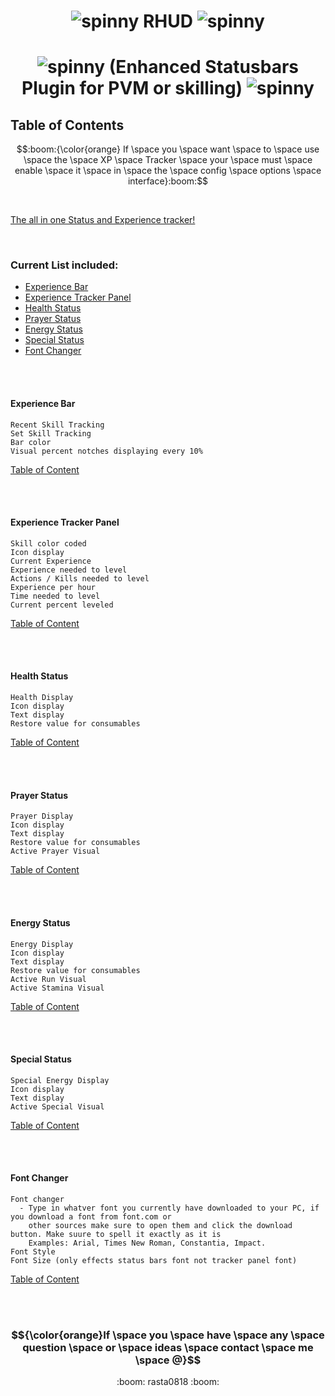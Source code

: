 # <p align="center"> ![spinny](https://www.roleplayerguild.com/img/spinner.gif) RHUD ![spinny](https://www.roleplayerguild.com/img/spinner.gif) </p>
# <p align="center"> ![spinny](https://www.roleplayerguild.com/img/spinner.gif) (Enhanced Statusbars Plugin for PVM or skilling) ![spinny](https://www.roleplayerguild.com/img/spinner.gif) </p>

## Table of Contents

$$:boom:{\color{orange} If \space you \space want \space to \space use \space the \space XP \space Tracker \space your \space must \space enable \space it \space in \space the \space config \space options \space interface}:boom:$$

<br>

[The all in one Status and Experience tracker!](#curent--list--included:)

<br>

### Current List included:
- [Experience Bar](#experience-bar)
- [Experience Tracker Panel](#experience-tracker-panel)
- [Health Status](#health-status)
- [Prayer Status](#prayer-status)
- [Energy Status](#energy-status)
- [Special Status](#special-status)
- [Font Changer](#font-changer)

<br>
<br>

#### Experience Bar
```
Recent Skill Tracking
Set Skill Tracking
Bar color
Visual percent notches displaying every 10%
```
[Table of Content](#table-of-contents)

<br>
<br>

#### Experience Tracker Panel
```
Skill color coded
Icon display
Current Experience
Experience needed to level
Actions / Kills needed to level
Experience per hour
Time needed to level
Current percent leveled
```

[Table of Content](#table-of-contents)

<br>
<br>

#### Health Status
```
Health Display
Icon display
Text display
Restore value for consumables
```

[Table of Content](#table-of-contents)

<br>
<br>

#### Prayer Status
```
Prayer Display
Icon display
Text display
Restore value for consumables
Active Prayer Visual
```

[Table of Content](#table-of-contents)

<br>
<br>

#### Energy Status
```
Energy Display
Icon display
Text display
Restore value for consumables
Active Run Visual
Active Stamina Visual
```

[Table of Content](#table-of-contents)

<br>
<br>

#### Special Status
```
Special Energy Display
Icon display
Text display
Active Special Visual
```

[Table of Content](#table-of-contents)

<br>
<br>

#### Font Changer
```
Font changer
  - Type in whatver font you currently have downloaded to your PC, if you download a font from font.com or
    other sources make sure to open them and click the download button. Make suure to spell it exactly as it is
    Examples: Arial, Times New Roman, Constantia, Impact.
Font Style
Font Size (only effects status bars font not tracker panel font)

```

[Table of Content](#table-of-contents)

<br>
<br>
 
### $${\color{orange}If \space you \space have \space any \space question \space or \space ideas \space contact \space me \space @}$$ 
<p align="center"> :boom: rasta0818 :boom: </p>

